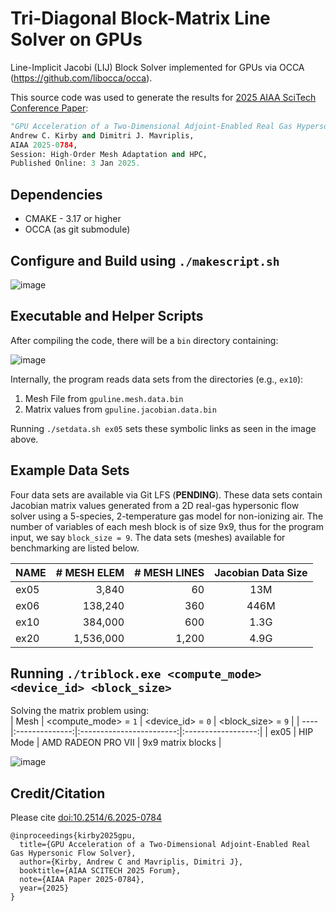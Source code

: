 # Tri-Diagonal Block-Matrix Line Solver on GPUs
Line-Implicit Jacobi (LĲ) Block Solver implemented for GPUs via OCCA (https://github.com/libocca/occa).  

This source code was used to generate the results for [2025 AIAA SciTech Conference Paper](https://arc.aiaa.org/doi/abs/10.2514/6.2025-0784):  
```python
"GPU Acceleration of a Two-Dimensional Adjoint-Enabled Real Gas Hypersonic Flow Solver",
Andrew C. Kirby and Dimitri J. Mavriplis,
AIAA 2025-0784,
Session: High-Order Mesh Adaptation and HPC,
Published Online: 3 Jan 2025.
```

## Dependencies
- CMAKE - 3.17 or higher
- OCCA (as git submodule)

## Configure and Build using `./makescript.sh`
![image](https://github.com/user-attachments/assets/544977c4-f68e-448c-8412-4cfe497e68b9)


## Executable and Helper Scripts
After compiling the code, there will be a `bin` directory containing:   

![image](https://github.com/user-attachments/assets/a690f767-71ae-4443-8e7b-6e00d9b44992)


Internally, the program reads data sets from the directories (e.g., `ex10`):  
  1. Mesh File from `gpuline.mesh.data.bin`  
  2. Matrix values from `gpuline.jacobian.data.bin`  

Running `./setdata.sh ex05` sets these symbolic links as seen in the image above.  

## Example Data Sets
Four data sets are available via Git LFS (**PENDING**). These data sets contain Jacobian matrix values generated from a 2D real-gas hypersonic flow solver using a 5-species, 2-temperature gas model for non-ionizing air. The number of variables of each mesh block is of size 9x9, thus for the program input, we say `block_size = 9`. The data sets (meshes) available for benchmarking are listed below. 

| NAME | # MESH ELEM | # MESH LINES | Jacobian Data Size |
| ---- | -----------:| ------------:|:------------------:|
| ex05 |       3,840 |           60 |  13M               |
| ex06 |     138,240 |          360 | 446M               |
| ex10 |     384,000 |          600 | 1.3G               |
| ex20 |   1,536,000 |        1,200 | 4.9G               |

## Running `./triblock.exe <compute_mode> <device_id> <block_size>`  

Solving the matrix problem using:  
| Mesh | <compute_mode> = `1` |  <device_id> = `0` | <block_size> = `9` |
| ---- |:--------------:|:------------------------:|:------------------:|
| ex05 |     HIP Mode   |    AMD RADEON PRO VII    |  9x9 matrix blocks |

![image](https://github.com/user-attachments/assets/83ec256c-77fb-47eb-ad41-e706a2896f80)

## Credit/Citation
Please cite [doi:10.2514/6.2025-0784](https://doi.org/10.2514/6.2025-0784)  
```console
@inproceedings{kirby2025gpu,
  title={GPU Acceleration of a Two-Dimensional Adjoint-Enabled Real Gas Hypersonic Flow Solver},
  author={Kirby, Andrew C and Mavriplis, Dimitri J},
  booktitle={AIAA SCITECH 2025 Forum},
  note={AIAA Paper 2025-0784},
  year={2025}
}
```


